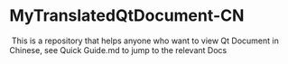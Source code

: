 # MyTranslatedQtDocument-CN
​		This is a repository that helps anyone who want to view Qt Document in Chinese, see Quick Guide.md to jump to the relevant Docs

​		
